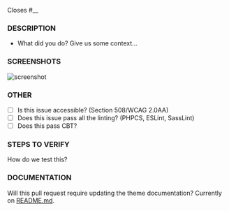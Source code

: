 Closes #\_\_

### DESCRIPTION

- What did you do? Give us some context...

### SCREENSHOTS

![screenshot](https://dl.dropbox.com/s/8k8xh3tuj3g5340/wd_s-pr-template.jpg?dl=0)

### OTHER

- [ ] Is this issue accessible? (Section 508/WCAG 2.0AA)
- [ ] Does this issue pass all the linting? (PHPCS, ESLint, SassLint)
- [ ] Does this pass CBT?

### STEPS TO VERIFY

How do we test this?

### DOCUMENTATION

Will this pull request require updating the theme documentation? Currently on [README.md](https://github.com/WebDevStudios/wds-block-based-theme/blob/main/README.md).
